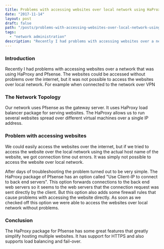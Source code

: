 ```yaml
---
title: Problems with accessing websites over local network using HaProxy and Pfsense
date: "2017-11-14"
layout: post
draft: false
path: "/posts/problems-with-accessing-websites-over-local-network-using-haproxy-and-pfsense"
tags:
  - "network administration"
description: "Recently I had problems with accessing websites over a network that was using HaProxy and Pfsense. The websites could be accessed without problems over the internet, but it was not possible to access the websites over local network. For example when connected to the network over VPN."
---
```


### Introduction
Recently I had problems with accessing websites over a network that was using HaProxy and Pfsense. The websites could be accessed without problems over the internet, but it was not possible to access the websites over local network. For example when connected to the network over VPN

### The Network Topology
Our network uses Pfsense as the gateway server. It uses HaProxy load balancer package for serving websites. The HaProxy allows us to run several websites spread over different virtual machines over a single IP address.

### Problem with accessing websites
We could easily access the websites over the internet, but if we tried to access the website over the local network using the actual host name of the website, we got connection time out errors. It was simply not possible to access the website over local network.

After days of troubleshooting the problem turned out to be very simple. The HaProxy package of Pfsense has an option called "Use Client-IP to connect to back end servers". This option forwards connections to the back end web servers so it seems to the web servers that the connection request was sent directly by the client. But this option also adds some firewall rules that cause problems with accessing the website directly. As soon as we checked off this option we were able to access the websites over local network without problems.

### Conclusion
The HaProxy package for Pfsense has some great features that greatly simplify hosting multiple websites. It has support for HTTPS and also supports load balancing and fail-over.
